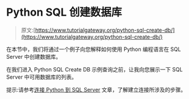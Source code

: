 # Python SQL 创建数据库

> 原文:[https://www.tutorialgateway.org/python-sql-create-db/](https://www.tutorialgateway.org/python-sql-create-db/)

在本节中，我们将通过一个例子向您解释如何使用 Python 编程语言在 SQL Server 中创建数据库。

在我们进入 Python SQL Create DB 示例查询之前，让我向您展示一下 SQL Server 中可用数据库的列表。

提示:请参考[连接 Python 到 SQL Server](https://www.tutorialgateway.org/connect-python-and-sql-server/) 文章，了解建立连接所涉及的步骤。